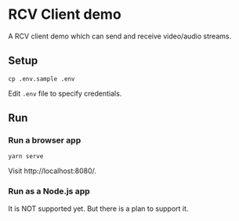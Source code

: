 # RCV Client demo

A RCV client demo which can send and receive video/audio streams.


## Setup

```
cp .env.sample .env
```

Edit `.env` file to specify credentials.


## Run

### Run a browser app

```
yarn serve
```


Visit http://localhost:8080/.


### Run as a Node.js app

It is NOT supported yet. But there is a plan to support it.
